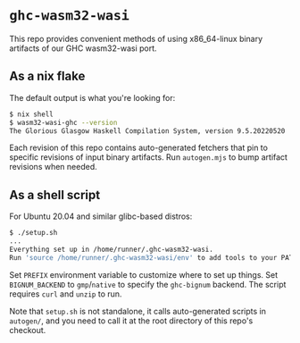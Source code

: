 # `ghc-wasm32-wasi`

This repo provides convenient methods of using x86_64-linux binary
artifacts of our GHC wasm32-wasi port.

## As a nix flake

The default output is what you're looking for:

```sh
$ nix shell
$ wasm32-wasi-ghc --version
The Glorious Glasgow Haskell Compilation System, version 9.5.20220520
```

Each revision of this repo contains auto-generated fetchers that pin
to specific revisions of input binary artifacts. Run `autogen.mjs` to
bump artifact revisions when needed.

## As a shell script

For Ubuntu 20.04 and similar glibc-based distros:

```sh
$ ./setup.sh
...
Everything set up in /home/runner/.ghc-wasm32-wasi.
Run 'source /home/runner/.ghc-wasm32-wasi/env' to add tools to your PATH.
```

Set `PREFIX` environment variable to customize where to set up things.
Set `BIGNUM_BACKEND` to `gmp`/`native` to specify the `ghc-bignum`
backend. The script requires `curl` and `unzip` to run.

Note that `setup.sh` is not standalone, it calls auto-generated
scripts in `autogen/`, and you need to call it at the root directory
of this repo's checkout.
